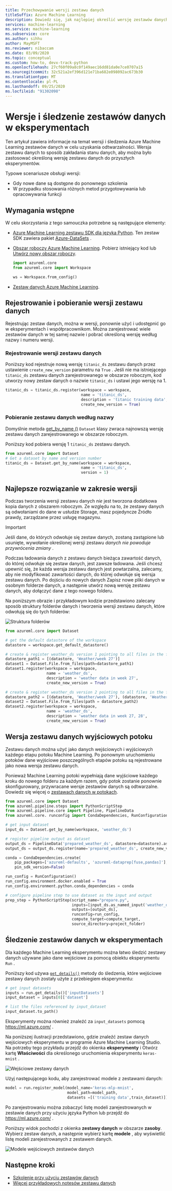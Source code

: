 ```yaml
---
title: Przechowywanie wersji zestawu danych
titleSuffix: Azure Machine Learning
description: Dowiedz się, jak najlepiej określić wersję zestawów danych i jak działa obsługa wersji przy użyciu potoków uczenia maszynowego.
services: machine-learning
ms.service: machine-learning
ms.subservice: core
ms.author: sihhu
author: MayMSFT
ms.reviewer: nibaccam
ms.date: 03/09/2020
ms.topic: conceptual
ms.custom: how-to, devx-track-python
ms.openlocfilehash: 27cf60f09a8c0f149aec16dd81da0e7ce0707a15
ms.sourcegitcommit: 32c521a2ef396d121e71ba682e098092ac673b30
ms.translationtype: MT
ms.contentlocale: pl-PL
ms.lasthandoff: 09/25/2020
ms.locfileid: "91302098"
---
```

# <a name="version-and-track-datasets-in-experiments"></a>Wersje i śledzenie zestawów danych w eksperymentach


Ten artykuł zawiera informacje na temat wersji i śledzenia Azure Machine Learning zestawów danych w celu uzyskania odtwarzalności. Wersja zestawu danych to sposób zakładania stanu danych, aby można było zastosować określoną wersję zestawu danych do przyszłych eksperymentów.

Typowe scenariusze obsługi wersji:

* Gdy nowe dane są dostępne do ponownego szkolenia
* W przypadku stosowania różnych metod przygotowywania lub opracowywania funkcji

## <a name="prerequisites"></a>Wymagania wstępne

W celu skorzystania z tego samouczka potrzebne są następujące elementy:

- [Azure Machine Learning zestawu SDK dla języka Python](https://docs.microsoft.com/python/api/overview/azure/ml/install?view=azure-ml-py&preserve-view=true). Ten zestaw SDK zawiera pakiet [Azure-DataSets](https://docs.microsoft.com/python/api/azureml-core/azureml.core.dataset?view=azure-ml-py&preserve-view=true) .
    
- [Obszar roboczy Azure Machine Learning](concept-workspace.md). Pobierz istniejący kod lub [Utwórz nowy obszar roboczy](how-to-manage-workspace.md).

    ```Python
    import azureml.core
    from azureml.core import Workspace
    
    ws = Workspace.from_config()
    ```
- [Zestaw danych Azure Machine Learning](how-to-create-register-datasets.md).

<a name="register"></a>

## <a name="register-and-retrieve-dataset-versions"></a>Rejestrowanie i pobieranie wersji zestawu danych

Rejestrując zestaw danych, można w wersji, ponownie użyć i udostępnić go w eksperymentach i współpracownikom. Można zarejestrować wiele zestawów danych w tej samej nazwie i pobrać określoną wersję według nazwy i numeru wersji.

### <a name="register-a-dataset-version"></a>Rejestrowanie wersji zestawu danych

Poniższy kod rejestruje nową wersję `titanic_ds` zestawu danych przez ustawienie `create_new_version` parametru na `True` . Jeśli nie ma istniejącego `titanic_ds` zestawu danych zarejestrowanego w obszarze roboczym, kod utworzy nowy zestaw danych o nazwie `titanic_ds` i ustawi jego wersję na 1.

```Python
titanic_ds = titanic_ds.register(workspace = workspace,
                                 name = 'titanic_ds',
                                 description = 'titanic training data',
                                 create_new_version = True)
```

### <a name="retrieve-a-dataset-by-name"></a>Pobieranie zestawu danych według nazwy

Domyślnie metoda [get_by_name ()](https://docs.microsoft.com/python/api/azureml-core/azureml.core.dataset.dataset?view=azure-ml-py&preserve-view=true#&preserve-view=trueget-by-name-workspace--name--version--latest--) `Dataset` klasy zwraca najnowszą wersję zestawu danych zarejestrowanego w obszarze roboczym. 

Poniższy kod pobiera wersję 1 `titanic_ds` zestawu danych.

```Python
from azureml.core import Dataset
# Get a dataset by name and version number
titanic_ds = Dataset.get_by_name(workspace = workspace,
                                 name = 'titanic_ds', 
                                 version = 1)
```

<a name="best-practice"></a>

## <a name="versioning-best-practice"></a>Najlepsze rozwiązanie w zakresie wersji

Podczas tworzenia wersji zestawu danych *nie* jest tworzona dodatkowa kopia danych z obszarem roboczym. Ze względu na to, że zestawy danych są odwołaniami do dane w usłudze Storage, masz pojedyncze Źródło prawdy, zarządzane przez usługę magazynu.

>[!IMPORTANT]
> Jeśli dane, do których odwołuje się zestaw danych, zostaną zastąpione lub usunięte, wywołanie określonej wersji zestawu *danych nie powoduje przywrócenia zmiany* .

Podczas ładowania danych z zestawu danych bieżąca zawartość danych, do której odwołuje się zestaw danych, jest zawsze ładowana. Jeśli chcesz upewnić się, że każda wersja zestawu danych jest powtarzalna, zalecamy, aby nie modyfikować zawartości danych, do której odwołuje się wersja zestawu danych. Po dojściu do nowych danych Zapisz nowe pliki danych w osobnym folderze danych, a następnie utwórz nową wersję zestawu danych, aby dołączyć dane z tego nowego folderu.

Na poniższym obrazie i przykładowym kodzie przedstawiono zalecany sposób struktury folderów danych i tworzenia wersji zestawu danych, które odwołują się do tych folderów:

![Struktura folderów](./media/how-to-version-track-datasets/folder-image.png)

```Python
from azureml.core import Dataset

# get the default datastore of the workspace
datastore = workspace.get_default_datastore()

# create & register weather_ds version 1 pointing to all files in the folder of week 27
datastore_path1 = [(datastore, 'Weather/week 27')]
dataset1 = Dataset.File.from_files(path=datastore_path1)
dataset1.register(workspace = workspace,
                  name = 'weather_ds',
                  description = 'weather data in week 27',
                  create_new_version = True)

# create & register weather_ds version 2 pointing to all files in the folder of week 27 and 28
datastore_path2 = [(datastore, 'Weather/week 27'), (datastore, 'Weather/week 28')]
dataset2 = Dataset.File.from_files(path = datastore_path2)
dataset2.register(workspace = workspace,
                  name = 'weather_ds',
                  description = 'weather data in week 27, 28',
                  create_new_version = True)

```

<a name="pipeline"></a>

## <a name="version-a-pipeline-output-dataset"></a>Wersja zestawu danych wyjściowych potoku

Zestawu danych można użyć jako danych wejściowych i wyjściowych każdego etapu potoku Machine Learning. Po ponownym uruchomieniu potoków dane wyjściowe poszczególnych etapów potoku są rejestrowane jako nowa wersja zestawu danych.

Ponieważ Machine Learning potoki wypełniają dane wyjściowe każdego kroku do nowego folderu za każdym razem, gdy potok zostanie ponownie skonfigurowany, przywracane wersje zestawów danych są odtwarzalne. Dowiedz się więcej o [zestawach danych w potokach](how-to-create-your-first-pipeline.md#steps).

```Python
from azureml.core import Dataset
from azureml.pipeline.steps import PythonScriptStep
from azureml.pipeline.core import Pipeline, PipelineData
from azureml.core. runconfig import CondaDependencies, RunConfiguration

# get input dataset 
input_ds = Dataset.get_by_name(workspace, 'weather_ds')

# register pipeline output as dataset
output_ds = PipelineData('prepared_weather_ds', datastore=datastore).as_dataset()
output_ds = output_ds.register(name='prepared_weather_ds', create_new_version=True)

conda = CondaDependencies.create(
    pip_packages=['azureml-defaults', 'azureml-dataprep[fuse,pandas]'], 
    pin_sdk_version=False)

run_config = RunConfiguration()
run_config.environment.docker.enabled = True
run_config.environment.python.conda_dependencies = conda

# configure pipeline step to use dataset as the input and output
prep_step = PythonScriptStep(script_name="prepare.py",
                             inputs=[input_ds.as_named_input('weather_ds')],
                             outputs=[output_ds],
                             runconfig=run_config,
                             compute_target=compute_target,
                             source_directory=project_folder)
```

<a name="track"></a>

## <a name="track-datasets-in-experiments"></a>Śledzenie zestawów danych w eksperymentach

Dla każdego Machine Learning eksperymentu można łatwo śledzić zestawy danych używane jako dane wejściowe za pomocą obiektu eksperymentu `Run` .

Poniższy kod używa [`get_details()`](https://docs.microsoft.com/python/api/azureml-core/azureml.core.run.run?view=azure-ml-py&preserve-view=true#&preserve-view=trueget-details--) metody do śledzenia, które wejściowe zestawy danych zostały użyte z przebiegiem eksperymentu:

```Python
# get input datasets
inputs = run.get_details()['inputDatasets']
input_dataset = inputs[0]['dataset']

# list the files referenced by input_dataset
input_dataset.to_path()
```

Eksperymenty można również znaleźć za `input_datasets` pomocą https://ml.azure.com/ . 

Na poniższej ilustracji przedstawiono, gdzie znaleźć zestaw danych wejściowych eksperymentu w programie Azure Machine Learning Studio. Na potrzeby tego przykładu przejdź do okienka **eksperymenty** i Otwórz kartę **Właściwości** dla określonego uruchomienia eksperymentu `keras-mnist` .

![Wejściowe zestawy danych](./media/how-to-version-track-datasets/input-datasets.png)

Użyj następującego kodu, aby zarejestrować modele z zestawami danych:

```Python
model = run.register_model(model_name='keras-mlp-mnist',
                           model_path=model_path,
                           datasets =[('training data',train_dataset)])
```

Po zarejestrowaniu można zobaczyć listę modeli zarejestrowanych w zestawie danych przy użyciu języka Python lub przejdź do https://ml.azure.com/ .

Poniższy widok pochodzi z okienka **zestawy danych** w obszarze **zasoby**. Wybierz zestaw danych, a następnie wybierz kartę **modele** , aby wyświetlić listę modeli zarejestrowanych z zestawem danych. 

![Modele wejściowych zestawów danych](./media/how-to-version-track-datasets/dataset-models.png)

## <a name="next-steps"></a>Następne kroki

* [Szkolenie przy użyciu zestawów danych](how-to-train-with-datasets.md)
* [Więcej przykładowych notesów zestawu danych](https://github.com/Azure/MachineLearningNotebooks/tree/master/how-to-use-azureml/work-with-data/)
